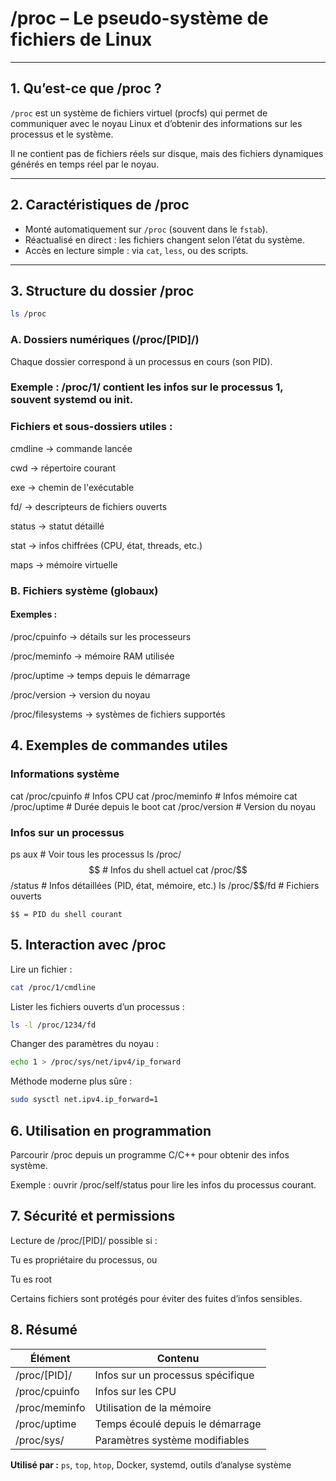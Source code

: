 # /proc – Le pseudo-système de fichiers de Linux

---

## 1. Qu’est-ce que /proc ?

`/proc` est un système de fichiers virtuel (procfs) qui permet de communiquer avec le noyau Linux et d’obtenir des informations sur les processus et le système.  

Il ne contient pas de fichiers réels sur disque, mais des fichiers dynamiques générés en temps réel par le noyau.

---

## 2. Caractéristiques de /proc

- Monté automatiquement sur `/proc` (souvent dans le `fstab`).  
- Réactualisé en direct : les fichiers changent selon l’état du système.  
- Accès en lecture simple : via `cat`, `less`, ou des scripts.

---

## 3. Structure du dossier /proc

```bash
ls /proc
```

### A. Dossiers numériques (/proc/[PID]/)

Chaque dossier correspond à un processus en cours (son PID).

### Exemple : /proc/1/ contient les infos sur le processus 1, souvent systemd ou init.

### Fichiers et sous-dossiers utiles :

cmdline → commande lancée

cwd → répertoire courant

exe → chemin de l'exécutable

fd/ → descripteurs de fichiers ouverts

status → statut détaillé

stat → infos chiffrées (CPU, état, threads, etc.)

maps → mémoire virtuelle

### B. Fichiers système (globaux)

#### Exemples :

/proc/cpuinfo → détails sur les processeurs

/proc/meminfo → mémoire RAM utilisée

/proc/uptime → temps depuis le démarrage

/proc/version → version du noyau

/proc/filesystems → systèmes de fichiers supportés

## 4. Exemples de commandes utiles

### Informations système

cat /proc/cpuinfo       # Infos CPU
cat /proc/meminfo       # Infos mémoire
cat /proc/uptime        # Durée depuis le boot
cat /proc/version       # Version du noyau

### Infos sur un processus

ps aux                   # Voir tous les processus
ls /proc/$$              # Infos du shell actuel
cat /proc/$$/status      # Infos détaillées (PID, état, mémoire, etc.)
ls /proc/$$/fd           # Fichiers ouverts

    $$ = PID du shell courant

## 5. Interaction avec /proc

Lire un fichier :

```bash
cat /proc/1/cmdline
```

Lister les fichiers ouverts d’un processus :

```bash
ls -l /proc/1234/fd
```

Changer des paramètres du noyau :

```bash
echo 1 > /proc/sys/net/ipv4/ip_forward
````

Méthode moderne plus sûre :

```bash
sudo sysctl net.ipv4.ip_forward=1
```

## 6. Utilisation en programmation

Parcourir /proc depuis un programme C/C++ pour obtenir des infos système.

Exemple : ouvrir /proc/self/status pour lire les infos du processus courant.

## 7. Sécurité et permissions

Lecture de /proc/[PID]/ possible si :

Tu es propriétaire du processus, ou

Tu es root

Certains fichiers sont protégés pour éviter des fuites d’infos sensibles.

## 8. Résumé

| Élément        | Contenu                                           |
|----------------|-------------------------------------------------|
| /proc/[PID]/   | Infos sur un processus spécifique               |
| /proc/cpuinfo  | Infos sur les CPU                                |
| /proc/meminfo  | Utilisation de la mémoire                        |
| /proc/uptime   | Temps écoulé depuis le démarrage                |
| /proc/sys/     | Paramètres système modifiables                  |

**Utilisé par :** `ps`, `top`, `htop`, Docker, systemd, outils d’analyse système
